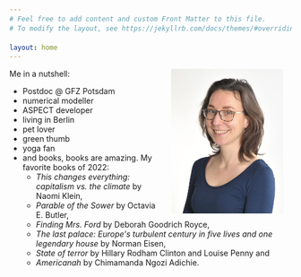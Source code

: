 ```yaml
---
# Feel free to add content and custom Front Matter to this file.
# To modify the layout, see https://jekyllrb.com/docs/themes/#overriding-theme-defaults

layout: home
---
```


<img style="padding: 0 15px; float: right;" src="./myblog/assets/images/Profile_picture_small.jpg" alt="Anne Glerum"
	title="Me :)" width="200" height="258" />
Me in a nutshell:
* Postdoc @ GFZ Potsdam
* numerical modeller
* ASPECT developer
* living in Berlin
* pet lover
* green thumb
* yoga fan
* and books, books are amazing. My favorite books of 2022: 
  * _This changes everything: capitalism vs. the climate_ by Naomi Klein, 
  * _Parable of the Sower_ by Octavia E. Butler,
  * _Finding Mrs. Ford_ by Deborah Goodrich Royce,
  * _The last palace: Europe's turbulent century in five lives and one legendary house_ by Norman Eisen,
  * _State of terror_ by Hillary Rodham Clinton and Louise Penny and
  * _Americanah_ by Chimamanda Ngozi Adichie. 
